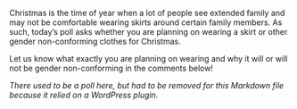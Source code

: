 Christmas is the time of year when a lot of people see extended family and may not be comfortable wearing skirts around certain family members. As such, today’s poll asks whether you are planning on wearing a skirt or other gender non-conforming clothes for Christmas.

Let us know what exactly you are planning on wearing and why it will or will not be gender non-conforming in the comments below!

*There used to be a poll here, but had to be removed for this Markdown file because it relied on a WordPress plugin.*